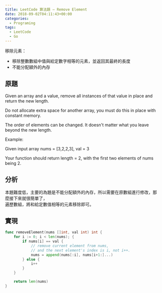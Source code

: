 ```yaml
---
title: LeetCode 算法題 – Remove Element
date: 2018-09-02T04:11:43+00:00
categories:
  - Programing
tags:
  - LeetCode
  - Go
---
```


移除元素：

  * 移除整數數組中值與給定數字相等的元素，並返回其最終的長度
  * 不能分配額外的內存

<!--more-->

## 原題

Given an array and a value, remove all instances of that value in place and return the new length.

Do not allocate extra space for another array, you must do this in place with constant memory.

The order of elements can be changed. It doesn't matter what you leave beyond the new length.

Example:

Given input array nums = [3,2,2,3], val = 3

Your function should return length = 2, with the first two elements of nums being 2.

## 分析

本題難度低，主要的為題是不能分配額外的內存，所以需要在原數組進行修改，那麼接下來就很簡單了，  
遍歷數組，將和給定數值相等的元素移除即可。

## 實現

```go
func removeElement(nums []int, val int) int {
    for i := 0; i < len(nums); {
        if nums[i] == val {
            // remove current element from nums,
            // and the next element's index is i, not i++.
            nums = append(nums[:i], nums[i+1:]...)
        } else {
            i++
        }
    }

    return len(nums)
}
```
